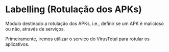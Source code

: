 # Labelling (Rotulação dos APKs)

Módulo destinado a rotulação dos APKs, i.e., definir se um APK é malicioso ou não, através de serviços.

Primeiramente, iremos utilizar o serviço do VirusTotal para rotular os aplicativos.